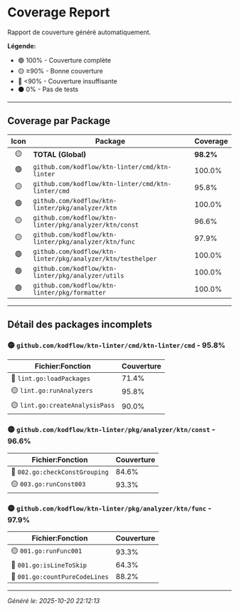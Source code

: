# Coverage Report

Rapport de couverture généré automatiquement.

**Légende:**
- 🟢 100% - Couverture complète
- 🟡 ≥90% - Bonne couverture
- 🔴 <90% - Couverture insuffisante
- ⚫ 0% - Pas de tests

---

## Coverage par Package

| Icon | Package | Coverage |
|:----:|---------|----------|
| 🟡 | **TOTAL (Global)** | **98.2%** |
| 🟢 | `github.com/kodflow/ktn-linter/cmd/ktn-linter` | 100.0% |
| 🟡 | `github.com/kodflow/ktn-linter/cmd/ktn-linter/cmd` | 95.8% |
| 🟢 | `github.com/kodflow/ktn-linter/pkg/analyzer/ktn` | 100.0% |
| 🟡 | `github.com/kodflow/ktn-linter/pkg/analyzer/ktn/const` | 96.6% |
| 🟡 | `github.com/kodflow/ktn-linter/pkg/analyzer/ktn/func` | 97.9% |
| 🟢 | `github.com/kodflow/ktn-linter/pkg/analyzer/ktn/testhelper` | 100.0% |
| 🟢 | `github.com/kodflow/ktn-linter/pkg/analyzer/utils` | 100.0% |
| 🟢 | `github.com/kodflow/ktn-linter/pkg/formatter` | 100.0% |

---

## Détail des packages incomplets

### 🟡 `github.com/kodflow/ktn-linter/cmd/ktn-linter/cmd` - 95.8%

| Fichier:Fonction | Couverture |
|------------------|------------|
| 🔴 `lint.go:loadPackages` | 71.4% |
| 🟡 `lint.go:runAnalyzers` | 95.8% |
| 🟡 `lint.go:createAnalysisPass` | 90.0% |

### 🟡 `github.com/kodflow/ktn-linter/pkg/analyzer/ktn/const` - 96.6%

| Fichier:Fonction | Couverture |
|------------------|------------|
| 🔴 `002.go:checkConstGrouping` | 84.6% |
| 🟡 `003.go:runConst003` | 93.3% |

### 🟡 `github.com/kodflow/ktn-linter/pkg/analyzer/ktn/func` - 97.9%

| Fichier:Fonction | Couverture |
|------------------|------------|
| 🟡 `001.go:runFunc001` | 93.3% |
| 🔴 `001.go:isLineToSkip` | 64.3% |
| 🔴 `001.go:countPureCodeLines` | 88.2% |


---

*Généré le: 2025-10-20 22:12:13*
